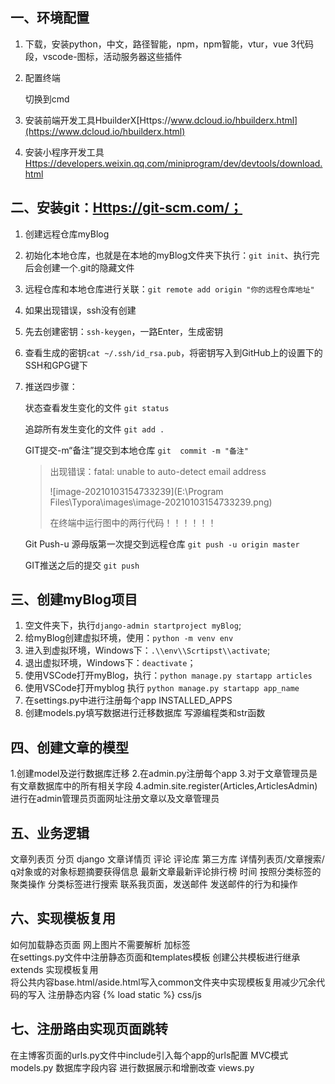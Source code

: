 ## 一、环境配置

1. 下载，安装python，中文，路径智能，npm，npm智能，vtur，vue 3代码段，vscode-图标，活动服务器这些插件

2. 配置终端

   切换到cmd

3. 安装前端开发工具HbuilderX[Https://www.dcloud.io/hbuilderx.html](https://www.dcloud.io/hbuilderx.html)

4. 安装小程序开发工具[Https://developers.weixin.qq.com/miniprogram/dev/devtools/download.html](https://developers.weixin.qq.com/miniprogram/dev/devtools/download.html)

## 二、安装git：[Https://git-scm.com/；](https://git-scm.com/；)

1. 创建远程仓库myBlog

2. 初始化本地仓库，也就是在本地的myBlog文件夹下执行：`git init`、执行完后会创建一个.git的隐藏文件

3. 远程仓库和本地仓库进行关联：`git remote add origin "你的远程仓库地址"`

4. 如果出现错误，ssh没有创建

5. 先去创建密钥：`ssh-keygen`，一路Enter，生成密钥

6. 查看生成的密钥`cat ~/.ssh/id_rsa.pub`，将密钥写入到GitHub上的设置下的SSH和GPG键下

7. 推送四步骤：

   状态查看发生变化的文件  `git status`

   追踪所有发生变化的文件  `git add . `

   GIT提交-m“备注”提交到本地仓库   `git  commit -m "备注"`

   > 出现错误：fatal: unable to auto-detect email address
   >
   > ![image-20210103154733239](E:\Program Files\Typora\images\image-20210103154733239.png)
   >
   > 在终端中运行图中的两行代码！！！！！！

   Git Push-u 源母版第一次提交到远程仓库     `git push -u origin master`

   GIT推送之后的提交 `git push`

## 三、创建myBlog项目

1. 空文件夹下，执行`django-admin startproject myBlog`;
2. 给myBlog创建虚拟环境，使用：`python -m venv env`
3. 进入到虚拟环境，Windows下：`.\\env\\Scrtipst\\activate`;
4. 退出虚拟环境，Windows下：`deactivate`；
5. 使用VSCode打开myBlog，执行：`python manage.py startapp articles`
6. 使用VSCode打开myblog  执行   `python manage.py startapp app_name`
7. 在settings.py中进行注册每个app  INSTALLED_APPS  
8. 创建models.py填写数据进行迁移数据库 写源编程类和str函数

## 四、创建文章的模型

1.创建model及逆行数据库迁移
2.在admin.py注册每个app
3.对于文章管理员是有文章数据库中的所有相关字段
4.admin.site.register(Articles,ArticlesAdmin) 进行在admin管理员页面网址注册文章以及文章管理员 

## 五、业务逻辑

文章列表页 分页          django
文章详情页  评论         评论库 第三方库
详情列表页/文章搜索/     q对象或的对象标题摘要获得信息
最新文章最新评论排行榜    时间
按照分类标签的聚类操作    分类标签进行搜索
联系我页面，发送邮件      发送邮件的行为和操作

##  六、实现模板复用

如何加载静态页面  网上图片不需要解析  加标签  
在settings.py文件中注册静态页面和templates模板 
创建公共模板进行继承extends 实现模板复用  
将公共内容base.html/aside.html写入common文件夹中实现模板复用减少冗余代码的写入
注册静态内容 {% load static %}  css/js

## 七、注册路由实现页面跳转

在主博客页面的urls.py文件中include引入每个app的urls配置
MVC模式  models.py 数据库字段内容 进行数据展示和增删改查 views.py   



